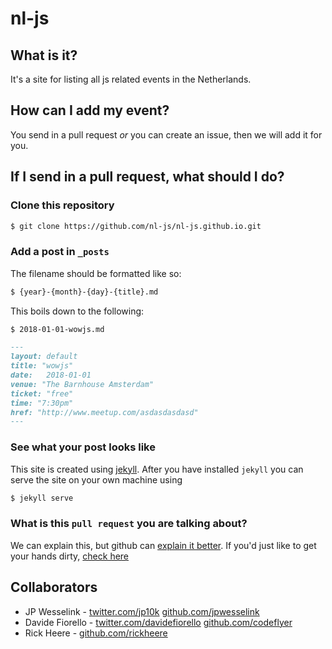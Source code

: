 # nl-js

## What is it?

It's a site for listing all js related events in the Netherlands.

## How can I add my event?

You send in a pull request _or_ you can create an issue,
then we will add it for you.

## If I send in a pull request, what should I do?

### Clone this repository

```bash
$ git clone https://github.com/nl-js/nl-js.github.io.git
```

### Add a post in `_posts`

The filename should be formatted like so:

```bash
$ {year}-{month}-{day}-{title}.md
```

This boils down to the following:

```bash
$ 2018-01-01-wowjs.md
```


```md
---
layout: default
title: "wowjs"
date:   2018-01-01
venue: "The Barnhouse Amsterdam"
ticket: "free"
time: "7:30pm"
href: "http://www.meetup.com/asdasdasdasd"
---

```

### See what your post looks like

This site is created using [jekyll](http://jekyllrb.com/).
After you have installed `jekyll` you can serve the site on your own machine
using

```bash
$ jekyll serve
```

### What is this `pull request` you are talking about?

We can explain this, but github can [explain it better](https://help.github.com/articles/using-pull-requests/).
If you'd just like to get your hands dirty, [check here](https://help.github.com/articles/creating-a-pull-request/)



## Collaborators

- JP Wesselink - [twitter.com/jp10k](https://twitter.com/jp10k) [github.com/jpwesselink](https://github.com/jpwesselink)
- Davide Fiorello - [twitter.com/davidefiorello](https://twitter.com/davidefiorello) [github.com/codeflyer](https://github.com/codeflyer)
- Rick Heere - [github.com/rickheere](https://github.com/rickheere)
